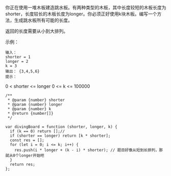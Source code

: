 
你正在使用一堆木板建造跳水板。有两种类型的木板，其中长度较短的木板长度为shorter，长度较长的木板长度为longer。你必须正好使用k块木板。编写一个方法，生成跳水板所有可能的长度。

返回的长度需要从小到大排列。

示例：

```
输入：
shorter = 1
longer = 2
k = 3
输出： {3,4,5,6}
提示：
```
0 < shorter <= longer
0 <= k <= 100000

```
/**
 * @param {number} shorter
 * @param {number} longer
 * @param {number} k
 * @return {number[]}
 */

var divingBoard = function (shorter, longer, k) {
  if (k == 0) return [];//
  if (shorter == longer) return [k * shorter];
  const res = [];
  for (let i = 0; i <= k; i++) {
    res.push(i * longer + (k - i) * shorter); // 题目好像从短到长排列，那就从0个longer开始吧
  }
  return res;
};
```